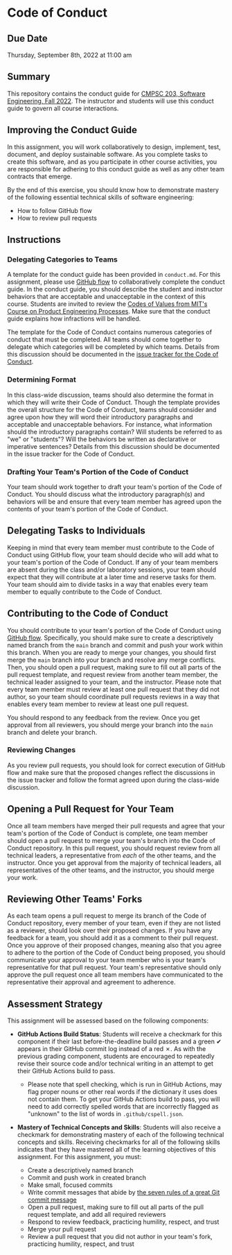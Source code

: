 # Code of Conduct

## Due Date

Thursday, September 8th, 2022 at 11:00 am

## Summary

This repository contains the conduct guide for [CMPSC 203, Software Engineering, Fall 2022](https://github.com/CMPSC-203-Allegheny-College-Fall-2022/course_information). The instructor and students will use this conduct guide to govern all course interactions.

## Improving the Conduct Guide

In this assignment, you will work collaboratively to design, implement, test, document, and deploy sustainable software. As you complete tasks to create this software, and as you participate in other course activities, you are responsible for adhering to this conduct guide as well as any other team contracts that emerge.

By the end of this exercise, you should know how to demonstrate mastery of the following essential technical skills of software engineering:

- How to follow GitHub flow
- How to review pull requests

## Instructions

### Delegating Categories to Teams

A template for the conduct guide has been provided in `conduct.md`. For this assignment, please use [GitHub flow](https://docs.github.com/en/get-started/quickstart/github-flow) to collaboratively complete the conduct guide. In the conduct guide, you should describe the student and instructor behaviors that are acceptable and unacceptable in the context of this course. Students are invited to review the [Codes of Values from MIT's Course on Product Engineering Processes](https://web.mit.edu/2.009/www/team_manual/code_of_values.html). Make sure that the conduct guide explains how infractions will be handled.

The template for the Code of Conduct contains numerous categories of conduct that must be completed. All teams should come together to delegate which categories will be completed by which teams. Details from this discussion should be documented in the [issue tracker for the Code of Conduct](https://github.com/CMPSC-203-Allegheny-College-Fall-2022/code-of-conduct/issues).

### Determining Format

In this class-wide discussion, teams should also determine the format in which they will write their Code of Conduct. Though the template provides the overall structure for the Code of Conduct, teams should consider and agree upon how they will word their introductory paragraphs and acceptable and unacceptable behaviors. For instance, what information should the introductory paragraphs contain? Will students be referred to as "we" or "students"? Will the behaviors be written as declarative or imperative sentences? Details from this discussion should be documented in the issue tracker for the Code of Conduct.

### Drafting Your Team's Portion of the Code of Conduct

Your team should work together to draft your team's portion of the Code of Conduct. You should discuss what the introductory paragraph(s) and behaviors will be and ensure that every team member has agreed upon the contents of your team's portion of the Code of Conduct.

## Delegating Tasks to Individuals

Keeping in mind that every team member must contribute to the Code of Conduct using GitHub flow, your team should decide who will add what to your team's portion of the Code of Conduct. If any of your team members are absent during the class and/or laboratory sessions, your team should expect that they will contribute at a later time and reserve tasks for them. Your team should aim to divide tasks in a way that enables every team member to equally contribute to the Code of Conduct.

## Contributing to the Code of Conduct

You should contribute to your team's portion of the Code of Conduct using [GitHub flow](https://docs.github.com/en/get-started/quickstart/github-flow). Specifically, you should make sure to create a descriptively named branch from the `main` branch and commit and push your work within this branch. When you are ready to merge your changes, you should first merge the `main` branch into your branch and resolve any merge conflicts. Then, you should open a pull request, making sure to fill out all parts of the pull request template, and request review from another team member, the technical leader assigned to your team, and the instructor. Please note that every team member must review at least one pull request that they did not author, so your team should coordinate pull requests reviews in a way that enables every team member to review at least one pull request.

You should respond to any feedback from the review. Once you get approval from all reviewers, you should merge your branch into the `main` branch and delete your branch.

### Reviewing Changes

As you review pull requests, you should look for correct execution of GitHub flow and make sure that the proposed changes reflect the discussions in the issue tracker and follow the format agreed upon during the class-wide discussion.

## Opening a Pull Request for Your Team

Once all team members have merged their pull requests and agree that your team's portion of the Code of Conduct is complete, one team member should open a pull request to merge your team's branch into the Code of Conduct repository. In this pull request, you should request review from all technical leaders, a representative from _each_ of the other teams, and the instructor. Once you get approval from the majority of technical leaders, all representatives of the other teams, and the instructor, you should merge your work.

## Reviewing Other Teams' Forks

As each team opens a pull request to merge its branch of the Code of Conduct repository, every member of your team, even if they are not listed as a reviewer, should look over their proposed changes. If you have any feedback for a team, you should add it as a comment to their pull request. Once you approve of their proposed changes, meaning also that you agree to adhere to the portion of the Code of Conduct being proposed, you should communicate your approval to your team member who is your team's representative for that pull request. Your team's representative should only approve the pull request once all team members have communicated to the representative their approval and agreement to adherence.

## Assessment Strategy

This assignment will be assessed based on the following components:

- **GitHub Actions Build Status**: Students will receive a checkmark for this component if their last before-the-deadline build passes and a green ✔ appears in their GitHub commit log instead of a red ✗. As with the previous grading component, students are encouraged to repeatedly revise their source code and/or technical writing in an attempt to get their GitHub Actions build to pass.

  - Please note that spell checking, which is run in GitHub Actions, may flag proper nouns or other real words if the dictionary it uses does not contain them. To get your GitHub Actions build to pass, you will need to add correctly spelled words that are incorrectly flagged as "unknown" to the list of words in `.github/cspell.json`.

- **Mastery of Technical Concepts and Skills**: Students will also receive a checkmark for demonstrating mastery of each of the following technical concepts and skills. Receiving checkmarks for all of the following skills indicates that they have mastered all of the learning objectives of this assignment. For this assignment, you must:

  - Create a descriptively named branch
  - Commit and push work in created branch
  - Make small, focused commits
  - Write commit messages that abide by [the seven rules of a great Git commit message](https://cbea.ms/git-commit/)
  - Open a pull request, making sure to fill out all parts of the pull request template, and add all required reviewers
  - Respond to review feedback, practicing humility, respect, and trust
  - Merge your pull request
  - Review a pull request that you did not author in your team's fork, practicing humility, respect, and trust

